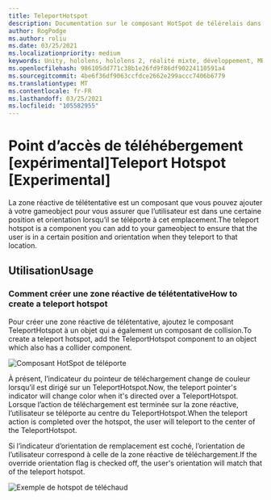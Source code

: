 ```yaml
---
title: TeleportHotspot
description: Documentation sur le composant HotSpot de télérelais dans MRTK
author: RogPodge
ms.author: roliu
ms.date: 03/25/2021
ms.localizationpriority: medium
keywords: Unity, hololens, hololens 2, réalité mixte, développement, MRTK, système de téléchaud, point d’accès de
ms.openlocfilehash: 986105dd771c38b1e26fd9f86df90224110591a4
ms.sourcegitcommit: 4be6f36df9063ccfdce2662e299accc7406b6779
ms.translationtype: MT
ms.contentlocale: fr-FR
ms.lasthandoff: 03/25/2021
ms.locfileid: "105582955"
---
```

# <a name="teleport-hotspot-experimental"></a><span data-ttu-id="bc087-104">Point d’accès de téléhébergement [expérimental]</span><span class="sxs-lookup"><span data-stu-id="bc087-104">Teleport Hotspot [Experimental]</span></span>

<span data-ttu-id="bc087-105">La zone réactive de télétentative est un composant que vous pouvez ajouter à votre gameobject pour vous assurer que l’utilisateur est dans une certaine position et orientation lorsqu’il se téléporte à cet emplacement.</span><span class="sxs-lookup"><span data-stu-id="bc087-105">The teleport hotspot is a component you can add to your gameobject to ensure that the user is in a certain position and orientation when they teleport to that location.</span></span>

## <a name="usage"></a><span data-ttu-id="bc087-106">Utilisation</span><span class="sxs-lookup"><span data-stu-id="bc087-106">Usage</span></span>

### <a name="how-to-create-a-teleport-hotspot"></a><span data-ttu-id="bc087-107">Comment créer une zone réactive de télétentative</span><span class="sxs-lookup"><span data-stu-id="bc087-107">How to create a teleport hotspot</span></span>

<span data-ttu-id="bc087-108">Pour créer une zone réactive de télétentative, ajoutez le composant TeleportHotspot à un objet qui a également un composant de collision.</span><span class="sxs-lookup"><span data-stu-id="bc087-108">To create a teleport hotspot, add the TeleportHotspot component to an object which also has a collider component.</span></span> 

![Composant HotSpot de téléporte](../images/teleport/TeleportHotspotComponent.png)

<span data-ttu-id="bc087-110">À présent, l’indicateur du pointeur de téléchargement change de couleur lorsqu’il est dirigé sur un TeleportHotspot.</span><span class="sxs-lookup"><span data-stu-id="bc087-110">Now, the teleport pointer's indicator will change color when it's directed over a TeleportHotspot.</span></span> <span data-ttu-id="bc087-111">Lorsque l’action de téléchargement est terminée sur la zone réactive, l’utilisateur se téléporte au centre du TeleportHotspot.</span><span class="sxs-lookup"><span data-stu-id="bc087-111">When the teleport action is completed over the hotspot, the user will teleport to the center of the TeleportHotspot.</span></span>

<span data-ttu-id="bc087-112">Si l’indicateur d’orientation de remplacement est coché, l’orientation de l’utilisateur correspond à celle de la zone réactive de téléchargement.</span><span class="sxs-lookup"><span data-stu-id="bc087-112">If the override orientation flag is checked off, the user's orientation will match that of the teleport hotspot.</span></span>

![Exemple de hotspot de téléchaud](../images/teleport/TeleportHotspotExample.gif)
